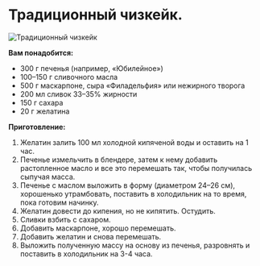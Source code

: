 # Традиционный чизкейк.
![Традиционный чизкейк](/images/Kulinar/Desert/chizkeik_bv1.jpg 'Традиционный чизкейк')

**Вам понадобится:**

- 300 г печенья (например, «Юбилейное»)
- 100–150 г сливочного масла
- 500 г маскарпоне, сыра «Филадельфия» или нежирного творога
- 200 мл сливок 33–35% жирности
- 150 г сахара
- 20 г желатина

**Приготовление:**

1. Желатин залить 100 мл холодной кипяченой воды и оставить на 1 час.
2. Печенье измельчить в блендере, затем к нему добавить растопленное масло и все это перемешать так, чтобы получилась сыпучая масса.
3. Печенье с маслом выложить в форму (диаметром 24–26 см), хорошенько утрамбовать, поставить в холодильник на то время, пока готовим начинку.
4. Желатин довести до кипения, но не кипятить. Остудить.
5. Сливки взбить с сахаром.
6. Добавить маскарпоне, хорошо перемешать.
7. Добавить желатин и снова перемешать.
8. Выложить полученную массу на основу из печенья, разровнять и поставить в холодильник на 3-4 часа.
